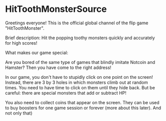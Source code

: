 # HitToothMonsterSource

Greetings everyone!
This is the official global channel of the flip game "HitToothMonster".

Brief description:
Hit the popping toothy monsters quickly and accurately for high scores!

What makes our game special:

Are you bored of the same type of games that blindly imitate Notcoin and Hamster? Then you have come to the right address!

In our game, you don't have to stupidly click on one point on the screen! Instead, there are 3 by 3 holes in which monsters climb out at random times. You need to have time to click on them until they hide back. But be careful: there are special monsters that add or subtract HP!

You also need to collect coins that appear on the screen. They can be used to buy boosters for one game session or forever (more about this later). And not only that)
